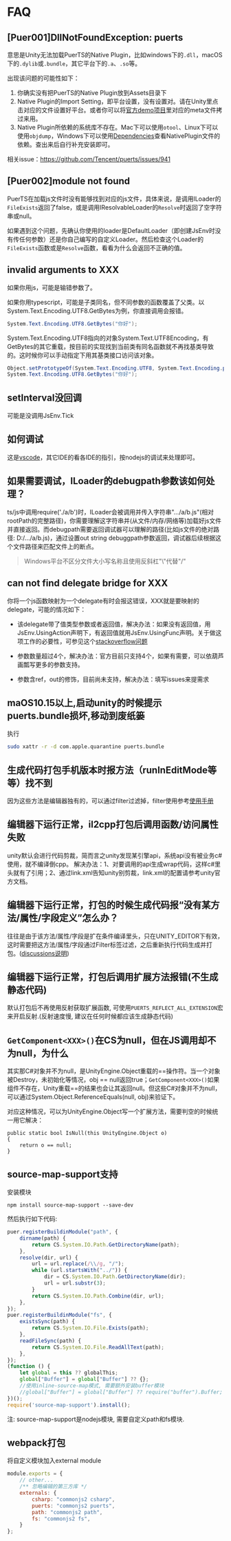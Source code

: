 # FAQ

## [Puer001]DllNotFoundException: puerts

意思是Unity无法加载PuerTS的Native Plugin，比如windows下的`.dll`，macOS下的`.dylib`或`.bundle`，其它平台下的`.a`、`.so`等。

出现该问题的可能性如下：
1. 你确实没有把PuerTS的Native Plugin放到Assets目录下
2. Native Plugin的Import Setting，即平台设置，没有设置对。请在Unity里点击对应的文件设置好平台。或者你可以将[官方demo项目](https://github.com/chexiongsheng/puerts_unity_demo)里对应的meta文件拷过来用。
3. Native Plugin所依赖的系统库不存在。Mac下可以使用`otool`、Linux下可以使用`objdump`，Windows下可以使用[Dependencies](https://github.com/lucasg/Dependencies)查看NativePlugin文件的依赖。查出来后自行补充安装即可。

相关issue：https://github.com/Tencent/puerts/issues/941

## [Puer002]module not found
PuerTS在加载js文件时没有能够找到对应的js文件，具体来说，是调用ILoader的`FileExists`返回了false，或是调用IResolvableLoader的`Resolve`时返回了空字符串或null。

如果遇到这个问题，先确认你使用的loader是DefaultLoader（即创建JsEnv时没有传任何参数）还是你自己编写的自定义Loader。然后检查这个Loader的`FileExists`函数或是`Resolve`函数，看看为什么会返回不正确的值。

## invalid arguments to XXX

如果你用js，可能是输错参数了。

如果你用typescript，可能是子类同名，但不同参数的函数覆盖了父类。以System.Text.Encoding.UTF8.GetBytes为例，你直接调用会报错。

```csharp
System.Text.Encoding.UTF8.GetBytes("你好");
```

System.Text.Encoding.UTF8指向的对象System.Text.UTF8Encoding，有GetBytes的其它重载，按目前的实现找到当前类有同名函数就不再找基类导致的。这时候你可以手动指定下用其基类接口访问该对象。


```csharp
Object.setPrototypeOf(System.Text.Encoding.UTF8, System.Text.Encoding.prototype);//只需要调用过一次即可。后续调用GetBytes都不用再调用。
System.Text.Encoding.UTF8.GetBytes("你好");
```

## setInterval没回调

可能是没调用JsEnv.Tick

## 如何调试

这是[vscode](./other/debugging.md)，其它IDE的看各IDE的指引，按nodejs的调试来处理即可。

## 如果需要调试，ILoader的debugpath参数该如何处理？
ts/js中调用require('./a/b')时，ILoader会被调用并传入字符串".../a/b.js"(相对rootPath的完整路径)，你需要理解这字符串并(从文件/内存/网络等)加载好js文件并直接返回。而debugpath需要返回调试器可以理解的路径(比如js文件的绝对路径: D:/.../a/b.js)，通过设置out string debuggpath参数返回，调试器后续根据这个文件路径来匹配文件上的断点。
> Windows平台不区分文件大小写名称且使用反斜杠"\\"代替"/"


## can not find delegate bridge for XXX

你将一个js函数映射为一个delegate有时会报这错误，XXX就是要映射的delegate，可能的情况如下：

* 该delegate带了值类型参数或者返回值，解决办法：如果没有返回值，用JsEnv.UsingAction声明下，有返回值就用JsEnv.UsingFunc声明。关于做这项工作的必要性，可参见这个[stackoverflow问题](https://stackoverflow.com/questions/56183606/invoke-generic-method-via-reflection-in-c-sharp-il2cpp-on-ios)

* 参数数量超过4个，解决办法：官方目前只支持4个，如果有需要，可以依葫芦画瓢写更多的参数支持。

* 参数含ref，out的修饰，目前尚未支持，解决办法：填写issues来提需求


## maOS10.15以上,启动unity的时候提示puerts.bundle损坏,移动到废纸篓

执行

~~~bash
sudo xattr -r -d com.apple.quarantine puerts.bundle
~~~ 

## 生成代码打包手机版本时报方法（runInEditMode等等）找不到

因为这些方法是编辑器独有的，可以通过filter过滤掉，filter使用参考[使用手册](wrapper/filter.md)

## 编辑器下运行正常，il2cpp打包后调用函数/访问属性失败

unity默认会进行代码剪裁，简而言之unity发现某引擎api，系统api没有被业务c#使用，就不编译倒cpp。
解决办法：1、对要调用的api生成wrap代码，这样c#里头就有了引用；2、通过link.xml告知unity别剪裁，link.xml的配置请参考unity官方文档。

## 编辑器下运行正常，打包的时候生成代码报“没有某方法/属性/字段定义”怎么办？
往往是由于该方法/属性/字段是扩在条件编译里头，只在UNITY_EDITOR下有效，这时需要把这方法/属性/字段通过Filter标签过滤，之后重新执行代码生成并打包。([discussions说明](https://github.com/Tencent/puerts/discussions/806))

## 编辑器下运行正常，打包后调用扩展方法报错(不生成静态代码)
默认打包后不再使用反射获取扩展函数, 可使用`PUERTS_REFLECT_ALL_EXTENSION`宏来开启反射.(反射速度慢, 建议在任何时候都应该生成静态代码)

## `GetComponent<XXX>()`在CS为null，但在JS调用却不为null，为什么
其实那C#对象并不为null，是UnityEngine.Object重载的==操作符。当一个对象被Destroy，未初始化等情况，obj == null返回true；`GetComponent<XXX>()`如果组件不存在，Unity重载==的结果也会让其返回null。但这些C#对象并不为null，可以通过System.Object.ReferenceEquals(null, obj)来验证下。

对应这种情况，可以为UnityEngine.Object写一个扩展方法，需要判空的时候统一用它解决：
```
public static bool IsNull(this UnityEngine.Object o) 
{
    return o == null;
}
```

## source-map-support支持
安装模块
```
npm install source-map-support --save-dev
```
然后执行如下代码:
``` javascript
puer.registerBuildinModule("path", {
    dirname(path) {
        return CS.System.IO.Path.GetDirectoryName(path);
    },
    resolve(dir, url) {
        url = url.replace(/\\/g, "/");
        while (url.startsWith("../")) {
            dir = CS.System.IO.Path.GetDirectoryName(dir);
            url = url.substr(3);
        }
        return CS.System.IO.Path.Combine(dir, url);
    },
});
puer.registerBuildinModule("fs", {
    existsSync(path) {
        return CS.System.IO.File.Exists(path);
    },
    readFileSync(path) {
        return CS.System.IO.File.ReadAllText(path);
    },
});
(function () {
    let global = this ?? globalThis;
    global["Buffer"] = global["Buffer"] ?? {};
    //使用inline-source-map模式, 需要额外安装buffer模块
    //global["Buffer"] = global["Buffer"] ?? require("buffer").Buffer;
})();
require('source-map-support').install();
```
注: source-map-support是nodejs模块, 需要自定义path和fs模块.
    
##  webpack打包
将自定义模块加入external module
``` js
module.exports = {
    // other...
    /** 忽略编辑的第三方库 */
    externals: {
        csharp: "commonjs2 csharp",
        puerts: "commonjs2 puerts",
        path: "commonjs2 path",
        fs: "commonjs2 fs",
    }
};
```
